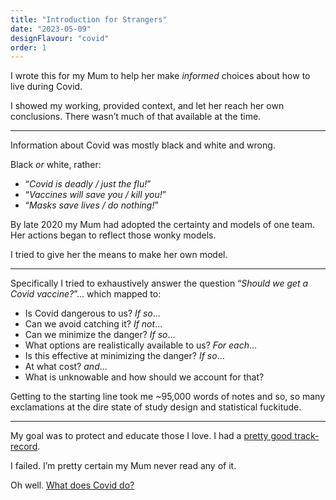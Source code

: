 ```yaml
---
title: "Introduction for Strangers"
date: "2023-05-09"
designFlavour: "covid"
order: 1
---
```


I wrote this for my Mum to help her make _informed_ choices about how to live during Covid.

I showed my working, provided context, and let her reach her own conclusions. There wasn’t much of that available at the time.

---

Information about Covid was mostly black and white and wrong.

Black _or_ white, rather:

-   “_Covid is deadly / just the flu!_”
-   “_Vaccines will save you / kill you!_”
-   “_Masks save lives / do nothing!_”

By late 2020 my Mum had adopted the certainty and models of one team. Her actions began to reflect those wonky models.

I tried to give her the means to make her own model.

---

Specifically I tried to exhaustively answer the question “_Should we get a Covid vaccine?_”… which mapped to:

-   Is Covid dangerous to us? _If so_…
-   Can we avoid catching it? _If not_…
-   Can we minimize the danger? _If so_…
-   What options are realistically available to us? _For each_…
-   Is this effective at minimizing the danger? _If so_…
-   At what cost? _and_…
-   What is unknowable and how should we account for that?

Getting to the starting line took me ~95,000 words of notes and so, so many exclamations at the dire state of study design and statistical fuckitude.

---

My goal was to protect and educate those I love. I had a [pretty good track-record](emailWarning).

I failed. I’m pretty certain my Mum never read any of it.

Oh well. [What does Covid do?](symptoms)
